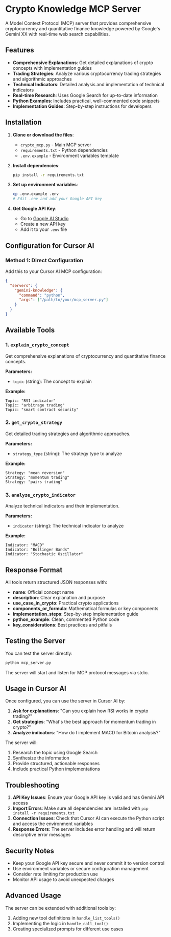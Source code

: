 # Crypto Knowledge MCP Server

A Model Context Protocol (MCP) server that provides comprehensive cryptocurrency and quantitative finance knowledge powered by Google's Gemini XX with real-time web search capabilities.

## Features

- **Comprehensive Explanations**: Get detailed explanations of crypto concepts with implementation guides
- **Trading Strategies**: Analyze various cryptocurrency trading strategies and algorithmic approaches
- **Technical Indicators**: Detailed analysis and implementation of technical indicators
- **Real-time Research**: Uses Google Search for up-to-date information
- **Python Examples**: Includes practical, well-commented code snippets
- **Implementation Guides**: Step-by-step instructions for developers

## Installation

1. **Clone or download the files**:
   - `crypto_mcp.py` - Main MCP server
   - `requirements.txt` - Python dependencies
   - `.env.example` - Environment variables template

2. **Install dependencies**:
   ```bash
   pip install -r requirements.txt
   ```

3. **Set up environment variables**:
   ```bash
   cp .env.example .env
   # Edit .env and add your Google API key
   ```

4. **Get Google API Key**:
   - Go to [Google AI Studio](https://aistudio.google.com/)
   - Create a new API key
   - Add it to your `.env` file

## Configuration for Cursor AI

### Method 1: Direct Configuration

Add this to your Cursor AI MCP configuration:

   ```json
   {
     "servers": {
       "gemini-knowledge": {
         "command": "python",
         "args": ["/path/to/your/mcp_server.py"]
       }
     }
   }
   ```

## Available Tools

### 1. `explain_crypto_concept`
Get comprehensive explanations of cryptocurrency and quantitative finance concepts.

**Parameters:**
- `topic` (string): The concept to explain

**Example:**
```
Topic: "RSI indicator"
Topic: "arbitrage trading"
Topic: "smart contract security"
```

### 2. `get_crypto_strategy`
Get detailed trading strategies and algorithmic approaches.

**Parameters:**
- `strategy_type` (string): The strategy type to analyze

**Example:**
```
Strategy: "mean reversion"
Strategy: "momentum trading"
Strategy: "pairs trading"
```

### 3. `analyze_crypto_indicator`
Analyze technical indicators and their implementation.

**Parameters:**
- `indicator` (string): The technical indicator to analyze

**Example:**
```
Indicator: "MACD"
Indicator: "Bollinger Bands"
Indicator: "Stochastic Oscillator"
```

## Response Format

All tools return structured JSON responses with:

- **name**: Official concept name
- **description**: Clear explanation and purpose
- **use_case_in_crypto**: Practical crypto applications
- **components_or_formula**: Mathematical formulas or key components
- **implementation_steps**: Step-by-step implementation guide
- **python_example**: Clean, commented Python code
- **key_considerations**: Best practices and pitfalls

## Testing the Server

You can test the server directly:

```bash
python mcp_server.py
```

The server will start and listen for MCP protocol messages via stdio.

## Usage in Cursor AI

Once configured, you can use the server in Cursor AI by:

1. **Ask for explanations**: "Can you explain how RSI works in crypto trading?"
2. **Get strategies**: "What's the best approach for momentum trading in crypto?"
3. **Analyze indicators**: "How do I implement MACD for Bitcoin analysis?"

The server will:
1. Research the topic using Google Search
2. Synthesize the information
3. Provide structured, actionable responses
4. Include practical Python implementations

## Troubleshooting

1. **API Key Issues**: Ensure your Google API key is valid and has Gemini API access
2. **Import Errors**: Make sure all dependencies are installed with `pip install -r requirements.txt`
3. **Connection Issues**: Check that Cursor AI can execute the Python script and access the environment variables
4. **Response Errors**: The server includes error handling and will return descriptive error messages

## Security Notes

- Keep your Google API key secure and never commit it to version control
- Use environment variables or secure configuration management
- Consider rate limiting for production use
- Monitor API usage to avoid unexpected charges

## Advanced Usage

The server can be extended with additional tools by:
1. Adding new tool definitions in `handle_list_tools()`
2. Implementing the logic in `handle_call_tool()`
3. Creating specialized prompts for different use cases
